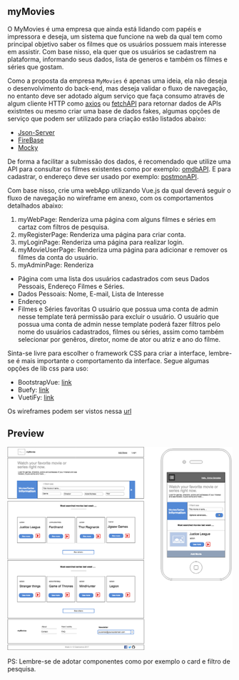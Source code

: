 ## myMovies

O MyMovies é uma empresa que ainda está lidando com papéis e impressora e deseja, um sistema 
que funcione na web da qual tem como principal objetivo saber os filmes que os usuários possuem
mais interesse em assistir. Com base nisso, ela quer que os usuários se cadastrem na plataforma,
informando seus dados, lista de generos e também os filmes e séries que gostam.

Como a proposta da empresa `MyMovies` é apenas uma ideia, ela não deseja o desenvolvimento
do back-end, mas deseja validar o fluxo de navegação, no entanto deve ser adotado algum serviço que 
faça consumo através de algum cliente HTTP  como [axios](https://github.com/axios/axios) ou 
[fetchAPI](https://developer.mozilla.org/pt-BR/docs/Web/API/Fetch_API) para retornar dados de APIs existntes
ou mesmo criar uma base de dados fakes, algumas opções de serviço que podem ser utilizado para criação
estão listados abaixo:

- [Json-Server](https://github.com/typicode/json-server) 
- [FireBase](https://firebase.google.com/) 
- [Mocky](https://designer.mocky.io/) 

De forma a facilitar a submissão dos dados, é recomendado que utilize uma API para consultar
os filmes existentes como por exemplo: [omdbAPI](http://www.omdbapi.com/). E para cadastrar,
o endereço deve ser usado por exemplo: [postmonAPI](https://postmon.com.br/).

Com base nisso, crie uma webApp utilizando Vue.js da qual deverá seguir o fluxo de navegação
no wireframe em anexo, com os comportamentos detalhados abaixo:

1. myWebPage: Renderiza uma página com alguns filmes e séries em cartaz com filtros de pesquisa.
2. myRegisterPage: Renderiza uma página para criar conta.
3. myLoginPage: Renderiza uma página para realizar login.
4. myMovieUserPage: Renderiza uma página para adicionar e remover os filmes da conta do usuário.
5. myAdminPage: Renderiza 
  - Página com uma lista dos usuários cadastrados com seus Dados Pessoais, Endereço Filmes e Séries. 
  - Dados Pessoais: Nome, E-mail, Lista de Interesse
  - Endereço
  - Filmes e Séries favoritas
 O usuário que possua uma conta de admin nesse template terá permissão para excluir o usuário.
 O usuário que possua uma conta de admin nesse template poderá fazer filtros pelo nome do usuários
 cadastrados, filmes ou séries, assim como também selecionar por genêros, diretor, nome de ator
 ou atriz e ano do filme.

 Sinta-se livre para escolher o framework CSS para criar a interface, lembre-se é mais importante
 o comportamento da interface. Segue algumas opções de lib css para uso:

 - BootstrapVue: [link](https://bootstrap-vue.org/)
 - Buefy: [link](https://buefy.org/)
 - VuetiFy: [link](https://vuetifyjs.com/)

 Os wireframes podem ser vistos nessa [url](https://cacoo.com/diagrams/ceTtkNJm6KDVf0zP/9909E)


 ## Preview

![](./docs/wireframes/wireframe_home.png)

 PS: Lembre-se de adotar componentes como por exemplo o card e filtro de pesquisa.








